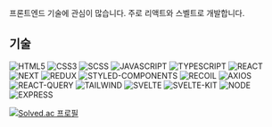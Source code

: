 프론트엔드 기술에 관심이 많습니다. 주로 리액트와 스벨트로 개발합니다.

<h2>기술</h2>

![HTML5](https://img.shields.io/badge/HTML5-orange?style=flat&logo=html5&logoColor=white)
![CSS3](https://img.shields.io/badge/CSS3-blue?style=flat&logo=css&logoColor=white)
![SCSS](https://img.shields.io/badge/SCSS-pink?style=flat&logo=sass&logoColor=white)
![JAVASCRIPT](https://img.shields.io/badge/JAVASCRIPT-yellow?style=flat&logo=javascript&logoColor=black)
![TYPESCRIPT](https://img.shields.io/badge/TYPESCRIPT-blue?style=flat&logo=typescript&logoColor=white)
![REACT](https://img.shields.io/badge/REACT-blue?style=flat&logo=react&logoColor=skyblue)
![NEXT](https://img.shields.io/badge/NEXT-black?style=flat&logo=next.js&logoColor=white)
![REDUX](https://img.shields.io/badge/REDUX-purple?style=flat&logo=redux&logoColor=white)
![STYLED-COMPONENTS](https://img.shields.io/badge/STYLED_COMPONENTS-pink?style=flat&logo=styled-components&logoColor=white)
![RECOIL](https://img.shields.io/badge/RECOIL-skyblue?style=flat&logo=RECOIL&logoColor=white)
![AXIOS](https://img.shields.io/badge/AXIOS-black?style=flat&logo=AXIOS&logoColor=white)
![REACT-QUERY](https://img.shields.io/badge/REACT_QUERY-pink?style=flat&logo=REACT-QUERY&logoColor=red)
![TAILWIND](https://img.shields.io/badge/TAILWIND-blue?style=flat&logo=TAILWIND-CSS&logoColor=white)
![SVELTE](https://img.shields.io/badge/SVELTE-red?style=flat&logo=SVELTE&logoColor=white)
![SVELTE-KIT](https://img.shields.io/badge/SVELTEKIT-red?style=flat&logo=SVELTE&logoColor=white)
![NODE](https://img.shields.io/badge/NODE-green?style=flat&logo=node.js&logoColor=white)
![EXPRESS](https://img.shields.io/badge/EXPRESS-green?style=flat&logo=express&logoColor=white)


[![Solved.ac 프로필](http://mazassumnida.wtf/api/v2/generate_badge?boj=wns2252)](https://solved.ac/wns2252)
